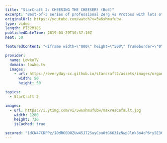 ```yaml
---
title: "StarCraft 2: CHEESING THE CHEESER! (Bo3)"
excerpt: "Best-of-3 series of professional Zerg vs Protoss with lots of cheese! Subscribe for more videos: http://lowko.tv/youtube 50+ Tactical Nukes: https://youtu.be/xKYulaEILB0  Elazer versus Has in a really fun series. While normally Has is known for playing the cheesy games, in this series it turns out it"
originalUrl: https://youtube.com/watch?v=5w6xhmufubw
type: video
length: PT32M18S
publishedDateTime: 2019-03-29T10:37:16Z
heat: 50

featuredContent: "<iframe width=\"800\" height=\"500\" frameborder=\"0\" src=\"https://www.youtube.com/embed/5w6xhmufubw\" allow=\"accelerometer; autoplay; encrypted-media; gyroscope; picture-in-picture\" allowfullscreen></iframe>"

provider:
  name: LowkoTV
  domain: lowko.tv
  images:
    - url: https://everyday-cc.github.io/starcraft2/assets/images/organizations/lowko.tv-50x50.jpg
      width: 50
      height: 50

topics:
  - StarCraft 2

images:
  - url: https://i.ytimg.com/vi/5w6xhmufubw/maxresdefault.jpg
    width: 1280
    height: 720
    isCached: true

secured: "1dCN47CDPPz/I0dRO0DOZUw45J72SuyCou0tG6631zNwpJlnk3o4cP6+y5E36ISThRCeKlx4yGAcRCDYoF5TMF2OwTmQKlPJd9z+RylZlOeDTLF1PSYAXBYZLOJ+vlNse/DSFsEpG7eusXAIs/pY6nM6f8jJxA9fKp5t6oUSI/QGmlASCMHXTwB/JluLODa5ogjpX7azwKmBYGaeN38SX+45bRDzEexMn8FAzK/z1SM75IeC+4AIuf9WhFfb3DknGbSMbmaeI2izmv+452sRPv3okOLamUk+CMBccgZnSMiUdH+yK75Fh7bOFa+uqLihYxSmm6QluNqirCgsJ6yw9bGFEBTuWrO/dDBSOScAzm37v4kC/iuPf7oLwc8+2Zl7K7aoVUuJoZuvGZaslvkU93er3EnrmuJO3H+f/wTQBUc=;E7PXW9yBDPkAIcD0Tebhrg=="
---
```


